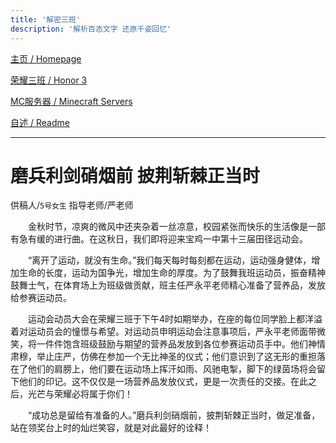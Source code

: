 ```yaml
---
title: '解密三班'
description: '解析百态文字 还原千姿回忆'
---
```


[主页 / Homepage](http://zhilu.fun)

[荣耀三班 / Honor 3](http://zhilu.fun/honor3)

[MC服务器 / Minecraft Servers](http://zhilu.fun/mc)

[自述 / Readme](http://zhilu.fun/README)

------

# 磨兵利剑硝烟前  披荆斩棘正当时

供稿人/`5号女生`    指导老师/严老师

　　金秋时节，凉爽的微风中还夹杂着一丝凉意，校园紧张而快乐的生活像是一部有急有缓的进行曲。在这秋日，我们即将迎来宝鸡一中第十三届田径远动会。

　　“离开了运动，就没有生命。”我们每天每时每刻都在运动，运动强身健体，增加生命的长度，运动为国争光，增加生命的厚度。为了鼓舞我班运动员，振奋精神鼓舞士气，在体育场上为班级做贡献，班主任严永平老师精心准备了营养品，发放给参赛运动员。

　　运动会动员大会在荣耀三班于下午4时如期举办，在座的每位同学脸上都洋溢着对运动员会的憧憬与希望。对运动员申明运动会注意事项后，严永平老师面带微笑，将一件件饱含班级鼓励与期望的营养品发放到各位参赛运动员手中。他们神情肃穆，举止庄严，仿佛在参加一个无比神圣的仪式；他们意识到了这无形的重担落在了他们的肩膀上，他们要在运动场上挥汗如雨、风驰电掣，脚下的绿茵场将会留下他们的印记。这不仅仅是一场营养品发放仪式，更是一次责任的交接。在此之后，光芒与荣耀必将属于你们！

　　“成功总是留给有准备的人。”磨兵利剑硝烟前，披荆斩棘正当时，做足准备，站在领奖台上时的灿烂笑容，就是对此最好的诠释！